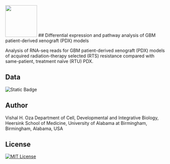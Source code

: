 
<img src="https://www.lasseigne.org/img/main/lablogo.png" width="100" height="100">
## Differential expression and pathway analysis of GBM patient-derived xenograft (PDX) models

Analysis of RNA-seq reads for GBM patient-derived xenograft (PDX) models of acquired radiation-therapy selected (RTS) resistance compared with same-patient, treatment naïve (RTU) PDX.


## Data

![Static Badge](https://img.shields.io/badge/GEO-https%3A%2F%2Fwww.ncbi.nlm.nih.gov%2Fgeo%2Fquery%2Facc.cgi%3Facc%3DGSE206225-blue)
## Author

Vishal H. Oza
Department of Cell, Developmental and Integrative Biology, Heersink School of Medicine, University of Alabama at Birmingham, Birmingham, Alabama, USA



## License
[![MIT License](https://img.shields.io/badge/License-MIT-green.svg)](https://choosealicense.com/licenses/mit/)
